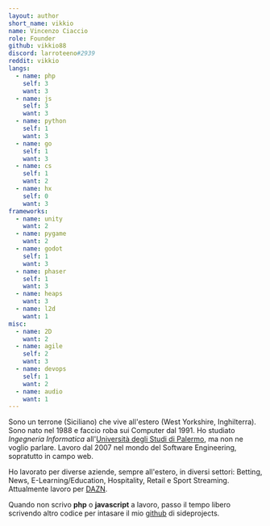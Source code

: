```yaml
---
layout: author
short_name: vikkio
name: Vincenzo Ciaccio
role: Founder
github: vikkio88
discord: larroteeno#2939
reddit: vikkio
langs:
  - name: php 
    self: 3
    want: 3
  - name: js 
    self: 3
    want: 3
  - name: python 
    self: 1
    want: 3
  - name: go
    self: 1
    want: 3
  - name: cs
    self: 1
    want: 2
  - name: hx
    self: 0
    want: 3
frameworks:
  - name: unity
    want: 2
  - name: pygame
    want: 2
  - name: godot
    self: 1
    want: 3
  - name: phaser
    self: 1
    want: 3
  - name: heaps
    want: 3
  - name: l2d
    want: 1
misc:
  - name: 2D
    want: 2
  - name: agile
    self: 2
    want: 3
  - name: devops
    self: 1
    want: 2
  - name: audio
    want: 1
---
```


Sono un terrone (Siciliano) che vive all'estero (West Yorkshire, Inghilterra). Sono nato nel 1988 e faccio roba sui Computer dal 1991. Ho studiato *Ingegneria Informatica* all'[Università degli Studi di Palermo](https://unipa.it), ma non ne voglio parlare. Lavoro dal 2007 nel mondo del Software Engineering, sopratutto in campo web.

Ho lavorato per diverse aziende, sempre all'estero, in diversi settori: Betting, News, E-Learning/Education, Hospitality, Retail e Sport Streaming. Attualmente lavoro per [DAZN](https://dazn.com).

Quando non scrivo **php** o **javascript** a lavoro, passo il tempo libero scrivendo altro codice per intasare il mio [github](https://github.com/vikkio88) di sideprojects.
